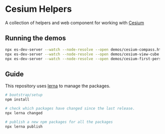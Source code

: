 # Cesium Helpers

A collection of helpers and web component for working with [Cesium](https://cesium.com/)

## Running the demos

```bash
npx es-dev-server --watch --node-resolve --open demos/cesium-compass.html
npx es-dev-server --watch --node-resolve --open demos/cesium-view-cube.html
npx es-dev-server --watch --node-resolve --open demos/cesium-first-person-mode.html
```

## Guide

This repository uses [lerna](https://lerna.js.org/) to manage the packages.

```bash
# bootstrap/setup
npm install

# check which packages have changed since the last release.
npx lerna changed

# publish a new npm packages for all the packages
npx lerna publish
```
